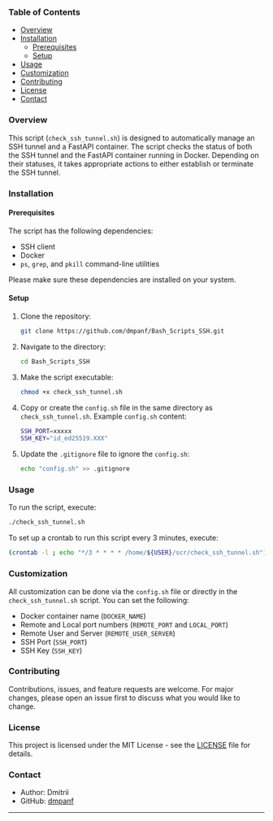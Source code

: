 ### Table of Contents

- [Overview](#overview)
- [Installation](#installation)
  - [Prerequisites](#prerequisites)
  - [Setup](#setup)
- [Usage](#usage)
- [Customization](#customization)
- [Contributing](#contributing)
- [License](#license)
- [Contact](#contact)

### Overview

This script (`check_ssh_tunnel.sh`) is designed to automatically manage an SSH tunnel and a FastAPI container. The script checks the status of both the SSH tunnel and the FastAPI container running in Docker. Depending on their statuses, it takes appropriate actions to either establish or terminate the SSH tunnel.

### Installation

#### Prerequisites

The script has the following dependencies:

- SSH client
- Docker
- `ps`, `grep`, and `pkill` command-line utilities

Please make sure these dependencies are installed on your system.

#### Setup

1. Clone the repository:

    ```bash
    git clone https://github.com/dmpanf/Bash_Scripts_SSH.git
    ```

2. Navigate to the directory:

    ```bash
    cd Bash_Scripts_SSH
    ```

3. Make the script executable:

    ```bash
    chmod +x check_ssh_tunnel.sh
    ```

4. Copy or create the `config.sh` file in the same directory as `check_ssh_tunnel.sh`. Example `config.sh` content:

    ```bash
    SSH_PORT=xxxxx
    SSH_KEY="id_ed25519.XXX"
    ```

5. Update the `.gitignore` file to ignore the `config.sh`:

    ```bash
    echo "config.sh" >> .gitignore
    ```

### Usage

To run the script, execute:

```bash
./check_ssh_tunnel.sh
```

To set up a crontab to run this script every 3 minutes, execute:

```bash
(crontab -l ; echo "*/3 * * * * /home/${USER}/scr/check_ssh_tunnel.sh") | crontab -
```

### Customization

All customization can be done via the `config.sh` file or directly in the `check_ssh_tunnel.sh` script. You can set the following:

- Docker container name (`DOCKER_NAME`)
- Remote and Local port numbers (`REMOTE_PORT` and `LOCAL_PORT`)
- Remote User and Server (`REMOTE_USER_SERVER`)
- SSH Port (`SSH_PORT`)
- SSH Key (`SSH_KEY`)

### Contributing

Contributions, issues, and feature requests are welcome. For major changes, please open an issue first to discuss what you would like to change.

### License

This project is licensed under the MIT License - see the [LICENSE](LICENSE) file for details.

### Contact

- Author: Dmitrii 
- GitHub: [dmpanf](https://github.com/dmpanf)

---
